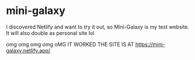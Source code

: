 # mini-galaxy
I discovered Netlify and want to try it out, so Mini-Galaxy is my test website. It will also double as personal site lol

omg omg omg omg oMG IT WORKED
THE SITE IS AT https://mini-galaxy.netlify.app/
